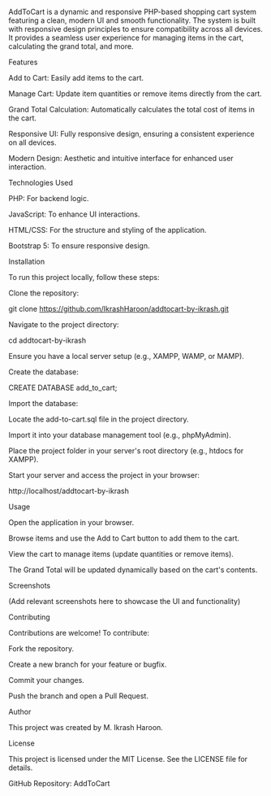 AddToCart is a dynamic and responsive PHP-based shopping cart system featuring a clean, modern UI and smooth functionality. The system is built with responsive design principles to ensure compatibility across all devices. It provides a seamless user experience for managing items in the cart, calculating the grand total, and more.

Features

Add to Cart: Easily add items to the cart.

Manage Cart: Update item quantities or remove items directly from the cart.

Grand Total Calculation: Automatically calculates the total cost of items in the cart.

Responsive UI: Fully responsive design, ensuring a consistent experience on all devices.

Modern Design: Aesthetic and intuitive interface for enhanced user interaction.

Technologies Used

PHP: For backend logic.

JavaScript: To enhance UI interactions.

HTML/CSS: For the structure and styling of the application.

Bootstrap 5: To ensure responsive design.

Installation

To run this project locally, follow these steps:

Clone the repository:

git clone https://github.com/IkrashHaroon/addtocart-by-ikrash.git

Navigate to the project directory:

cd addtocart-by-ikrash

Ensure you have a local server setup (e.g., XAMPP, WAMP, or MAMP).

Create the database:

CREATE DATABASE add_to_cart;

Import the database:

Locate the add-to-cart.sql file in the project directory.

Import it into your database management tool (e.g., phpMyAdmin).

Place the project folder in your server's root directory (e.g., htdocs for XAMPP).

Start your server and access the project in your browser:

http://localhost/addtocart-by-ikrash

Usage

Open the application in your browser.

Browse items and use the Add to Cart button to add them to the cart.

View the cart to manage items (update quantities or remove items).

The Grand Total will be updated dynamically based on the cart's contents.

Screenshots

(Add relevant screenshots here to showcase the UI and functionality)

Contributing

Contributions are welcome! To contribute:

Fork the repository.

Create a new branch for your feature or bugfix.

Commit your changes.

Push the branch and open a Pull Request.

Author

This project was created by M. Ikrash Haroon.

License

This project is licensed under the MIT License. See the LICENSE file for details.

GitHub Repository: AddToCart

